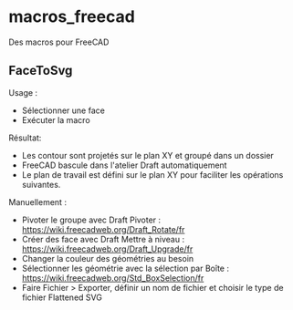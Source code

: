 # macros_freecad
Des macros pour FreeCAD

## FaceToSvg
Usage :
+ Sélectionner une face
+ Exécuter la macro

Résultat:
+ Les contour sont projetés sur le plan XY et groupé dans un dossier
+ FreeCAD bascule dans l'atelier Draft automatiquement
+ Le plan de travail est défini sur le plan XY pour faciliter les opérations suivantes.

Manuellement :
+ Pivoter le groupe avec Draft Pivoter : https://wiki.freecadweb.org/Draft_Rotate/fr
+ Créer des face avec Draft Mettre à niveau : https://wiki.freecadweb.org/Draft_Upgrade/fr
+ Changer la couleur des géométries au besoin
+ Sélectionner les géométrie avec la sélection par Boîte : https://wiki.freecadweb.org/Std_BoxSelection/fr
+ Faire Fichier > Exporter, définir un nom de fichier et choisir le type de fichier Flattened SVG

